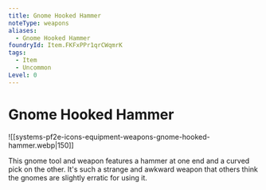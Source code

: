 ```yaml
---
title: Gnome Hooked Hammer
noteType: weapons
aliases:
  - Gnome Hooked Hammer
foundryId: Item.FKFxPPr1qrCWqmrK
tags:
  - Item
  - Uncommon
Level: 0
---
```


# Gnome Hooked Hammer
![[systems-pf2e-icons-equipment-weapons-gnome-hooked-hammer.webp|150]]

This gnome tool and weapon features a hammer at one end and a curved pick on the other. It's such a strange and awkward weapon that others think the gnomes are slightly erratic for using it.
